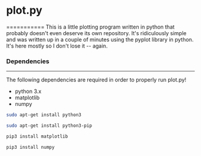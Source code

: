 # plot.py
===========
This is a little plotting program written in python that probably doesn't even deserve its own repository. It's ridiculously simple and was written up in a couple of minutes using the pyplot library in python. It's here mostly so I don't lose it -- again.

### Dependencies
------------
The following dependencies are required in order to
properly run plot.py!

- python 3.x
- matplotlib
- numpy

```bash
sudo apt-get install python3
```
```bash
sudo apt-get install python3-pip
```
```bash
pip3 install matplotlib
```

```bash
pip3 install numpy
```
